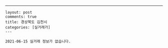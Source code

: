 ---
    layout: post
    comments: true
    title: 경상북도 김천시
    categories: [실거래가]
    ---

    2021-06-15 실거래 정보가 없습니다.

    